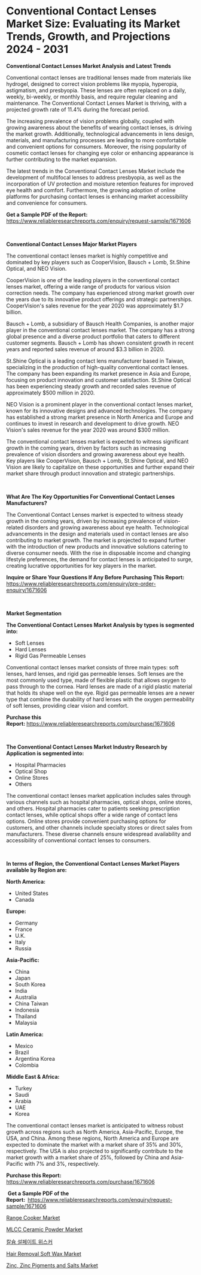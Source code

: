 <p><h1>Conventional Contact Lenses Market Size: Evaluating its Market Trends, Growth, and Projections 2024 - 2031</h1></p><p><strong>Conventional Contact Lenses Market Analysis and Latest Trends</strong></p>
<p><p>Conventional contact lenses are traditional lenses made from materials like hydrogel, designed to correct vision problems like myopia, hyperopia, astigmatism, and presbyopia. These lenses are often replaced on a daily, weekly, bi-weekly, or monthly basis, and require regular cleaning and maintenance. The Conventional Contact Lenses Market is thriving, with a projected growth rate of 11.4% during the forecast period.</p><p>The increasing prevalence of vision problems globally, coupled with growing awareness about the benefits of wearing contact lenses, is driving the market growth. Additionally, technological advancements in lens design, materials, and manufacturing processes are leading to more comfortable and convenient options for consumers. Moreover, the rising popularity of cosmetic contact lenses for changing eye color or enhancing appearance is further contributing to the market expansion.</p><p>The latest trends in the Conventional Contact Lenses Market include the development of multifocal lenses to address presbyopia, as well as the incorporation of UV protection and moisture retention features for improved eye health and comfort. Furthermore, the growing adoption of online platforms for purchasing contact lenses is enhancing market accessibility and convenience for consumers.</p></p>
<p><strong>Get a Sample PDF of the Report:&nbsp;</strong> <a href="https://www.reliableresearchreports.com/enquiry/request-sample/1671606">https://www.reliableresearchreports.com/enquiry/request-sample/1671606</a></p>
<p>&nbsp;</p>
<p><strong>Conventional Contact Lenses Major Market Players</strong></p>
<p><p>The conventional contact lenses market is highly competitive and dominated by key players such as CooperVision, Bausch + Lomb, St.Shine Optical, and NEO Vision. </p><p>CooperVision is one of the leading players in the conventional contact lenses market, offering a wide range of products for various vision correction needs. The company has experienced strong market growth over the years due to its innovative product offerings and strategic partnerships. CooperVision's sales revenue for the year 2020 was approximately $1.7 billion.</p><p>Bausch + Lomb, a subsidiary of Bausch Health Companies, is another major player in the conventional contact lenses market. The company has a strong global presence and a diverse product portfolio that caters to different customer segments. Bausch + Lomb has shown consistent growth in recent years and reported sales revenue of around $3.3 billion in 2020.</p><p>St.Shine Optical is a leading contact lens manufacturer based in Taiwan, specializing in the production of high-quality conventional contact lenses. The company has been expanding its market presence in Asia and Europe, focusing on product innovation and customer satisfaction. St.Shine Optical has been experiencing steady growth and recorded sales revenue of approximately $500 million in 2020.</p><p>NEO Vision is a prominent player in the conventional contact lenses market, known for its innovative designs and advanced technologies. The company has established a strong market presence in North America and Europe and continues to invest in research and development to drive growth. NEO Vision's sales revenue for the year 2020 was around $300 million.</p><p>The conventional contact lenses market is expected to witness significant growth in the coming years, driven by factors such as increasing prevalence of vision disorders and growing awareness about eye health. Key players like CooperVision, Bausch + Lomb, St.Shine Optical, and NEO Vision are likely to capitalize on these opportunities and further expand their market share through product innovation and strategic partnerships.</p></p>
<p>&nbsp;</p>
<p><strong>What Are The Key Opportunities For Conventional Contact Lenses Manufacturers?</strong></p>
<p><p>The Conventional Contact Lenses market is expected to witness steady growth in the coming years, driven by increasing prevalence of vision-related disorders and growing awareness about eye health. Technological advancements in the design and materials used in contact lenses are also contributing to market growth. The market is projected to expand further with the introduction of new products and innovative solutions catering to diverse consumer needs. With the rise in disposable income and changing lifestyle preferences, the demand for contact lenses is anticipated to surge, creating lucrative opportunities for key players in the market.</p></p>
<p><strong>Inquire or Share Your Questions If Any Before Purchasing This Report:</strong> <a href="https://www.reliableresearchreports.com/enquiry/pre-order-enquiry/1671606">https://www.reliableresearchreports.com/enquiry/pre-order-enquiry/1671606</a></p>
<p>&nbsp;</p>
<p><strong>Market Segmentation</strong></p>
<p><strong>The Conventional Contact Lenses Market Analysis by types is segmented into:</strong></p>
<p><ul><li>Soft Lenses</li><li>Hard Lenses</li><li>Rigid Gas Permeable Lenses</li></ul></p>
<p><p>Conventional contact lenses market consists of three main types: soft lenses, hard lenses, and rigid gas permeable lenses. Soft lenses are the most commonly used type, made of flexible plastic that allows oxygen to pass through to the cornea. Hard lenses are made of a rigid plastic material that holds its shape well on the eye. Rigid gas permeable lenses are a newer type that combine the durability of hard lenses with the oxygen permeability of soft lenses, providing clear vision and comfort.</p></p>
<p><strong>Purchase this Report:&nbsp;</strong><a href="https://www.reliableresearchreports.com/purchase/1671606">https://www.reliableresearchreports.com/purchase/1671606</a></p>
<p>&nbsp;</p>
<p><strong>The Conventional Contact Lenses Market Industry Research by Application is segmented into:</strong></p>
<p><ul><li>Hospital Pharmacies</li><li>Optical Shop</li><li>Online Stores</li><li>Others</li></ul></p>
<p><p>The conventional contact lenses market application includes sales through various channels such as hospital pharmacies, optical shops, online stores, and others. Hospital pharmacies cater to patients seeking prescription contact lenses, while optical shops offer a wide range of contact lens options. Online stores provide convenient purchasing options for customers, and other channels include specialty stores or direct sales from manufacturers. These diverse channels ensure widespread availability and accessibility of conventional contact lenses to consumers.</p></p>
<p>&nbsp;</p>
<p><strong>In terms of Region, the Conventional Contact Lenses Market Players available by Region are:</strong></p>
<p>
    <p> <strong> North America: </strong>
        <ul>
            <li>United States</li>
            <li>Canada</li>
        </ul>
        </p> 
    <p> <strong> Europe: </strong>
        <ul>
            <li>Germany</li>
            <li>France</li>
            <li>U.K.</li>
            <li>Italy</li>
            <li>Russia</li>
        </ul>
        </p> 
    <p> <strong> Asia-Pacific: </strong>
        <ul>
            <li>China</li>
            <li>Japan</li>
            <li>South Korea</li>
            <li>India</li>
            <li>Australia</li>
            <li>China Taiwan</li>
            <li>Indonesia</li>
            <li>Thailand</li>
            <li>Malaysia</li>
        </ul>
        </p> 
    <p> <strong> Latin America: </strong>
        <ul>
            <li>Mexico</li>
            <li>Brazil</li>
            <li>Argentina Korea</li>
            <li>Colombia</li>
        </ul>
        </p> 
    <p> <strong> Middle East & Africa: </strong>
        <ul>
            <li>Turkey</li>
            <li>Saudi</li>
            <li>Arabia</li>
            <li>UAE</li>
            <li>Korea</li>
        </ul>
    </p>
    </p>
<p><p>The conventional contact lenses market is anticipated to witness robust growth across regions such as North America, Asia-Pacific, Europe, the USA, and China. Among these regions, North America and Europe are expected to dominate the market with a market share of 35% and 30%, respectively. The USA is also projected to significantly contribute to the market growth with a market share of 25%, followed by China and Asia-Pacific with 7% and 3%, respectively.</p></p>
<p><strong>Purchase this Report: </strong><a href="https://www.reliableresearchreports.com/purchase/1671606">https://www.reliableresearchreports.com/purchase/1671606</a></p>
<p>&nbsp;<strong>Get a Sample PDF of the Report:&nbsp;&nbsp;</strong><a href="https://www.reliableresearchreports.com/enquiry/request-sample/1671606">https://www.reliableresearchreports.com/enquiry/request-sample/1671606</a></p>
<p><strong></strong></p>
<p><p><a href="https://github.com/CliffMedina6/Market-Research-Report-List-4/blob/main/range-cooker-market.md">Range Cooker Market</a></p><p><a href="https://issuu.com/reportprime-2/docs/mlcc-ceramic-powder-market-size-2030.pptx">MLCC Ceramic Powder Market</a></p><p><a href="https://github.com/vsr06p4p49/Market-Research-Report-List-1/blob/main/83391933678.md">칼슘 설페이트 위스커</a></p><p><a href="https://github.com/Sinjinluong3e0awx2m195k76/Market-Research-Report-List-1/blob/main/hair-removal-soft-wax-market.md">Hair Removal Soft Wax Market</a></p><p><a href="https://issuu.com/reportprime-2/docs/zinc-zinc-pigments-and-salts-market-size-2030.pptx">Zinc, Zinc Pigments and Salts Market</a></p></p>